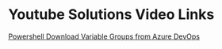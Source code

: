 # Youtube Solutions Video Links


  <a href="https://youtu.be/k_yd4dc9NzA" />Powershell Download Variable Groups from Azure DevOps


